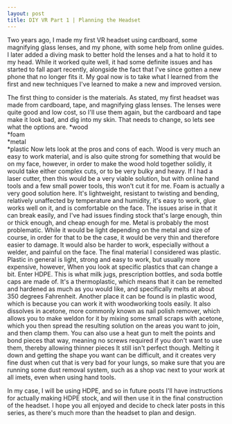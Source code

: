 ```yaml
---
layout: post
title: DIY VR Part 1 | Planning the Headset
---
```


Two years ago, I made my first VR headset using cardboard, some magnifying glass lenses, and my phone, with some help from online guides. I later added a diving mask to better hold the lenses and a hat to hold it to my head. While it worked quite well, it had some definite issues and has started to fall apart recently, alongside the fact that I've since gotten a new phone that no longer fits it. My goal now is to take what I learned from the first and new techniques I've learned to make a new and improved version.

The first thing to consider is the materials. As stated, my first headset was made from cardboard, tape, and magnifying glass lenses. The lenses were quite good and low cost, so I'll use them again, but the cardboard and tape make it look bad, and dig into my skin. That needs to change, so lets see what the options are.
*wood  
*foam  
*metal  
*plastic
Now lets look at the pros and cons of each. Wood is very much an easy to work material, and is also quite strong for something that would be on my face, however, in order to make the wood hold together solidly, it would take either complex cuts, or to be very bulky and heavy. If I had a laser cutter, then this would be a very viable solution, but with online hand tools and a few small power tools, this won't cut it for me. 
Foam is actually a very good solution here. It's lightweight, resistant to twisting and bending, relatively unaffected by temperature and humidity, it's easy to work, glue works well on it, and is comfortable on the face. The issues arise in that it can break easily, and I've had issues finding stock that's large enough, thin or thick enough, and cheap enough for me. 
Metal is probably the most problematic. While it would be light depending on the metal and size of course, in order for that to be the case, it would be very thin and therefore easier to damage. It would also be harder to work, especially without a welder, and painful on the face. 
The final material I considered was plastic. Plastic in general is light, strong and easy to work, but usually more expensive, however, When you look at specific plastics that can change a bit. Enter HDPE. This is what milk jugs, prescription bottles, and soda bottle caps are made of. It's a thermoplastic, which means that it can be remelted and hardened as much as you would like, and specifically melts at about 350 degrees Fahrenheit. Another place it can be found is in plastic wood, which is because you can work it with woodworking tools easily. It also dissolves in acetone, more commonly known as nail polish remover, which allows you to make weldon for it by mixing some small scraps with acetone, which you then spread the resulting solution on the areas you want to join, and then clamp them. You can also use a heat gun to melt the points and bond pieces that way, meaning no screws required if you don't want to use them, thereby allowing thinner pieces It still isn't perfect though. Melting it down and getting the shape you want can be difficult, and it creates very fine dust when cut that is very bad for your lungs, so make sure that you are running some dust removal system, such as a shop vac next to your work at all imets, even when using hand tools.

In my case, I will be using HDPE, and so in future posts I'll have instructions for actually making HDPE stock, and will then use it in the final construction of the headset. I hope you all enjoyed and decide to check later posts in this series, as there's much more than the headset to plan and design.
